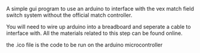 A simple gui program to use an arduino to interface with the vex match field switch system without the official match controller. 

You will need to wire up arduino into a breadboard and seperate a cable to interface with. All the materials related to this step can be found online.

the .ico file is the code to be run on the arduino microcontroller
